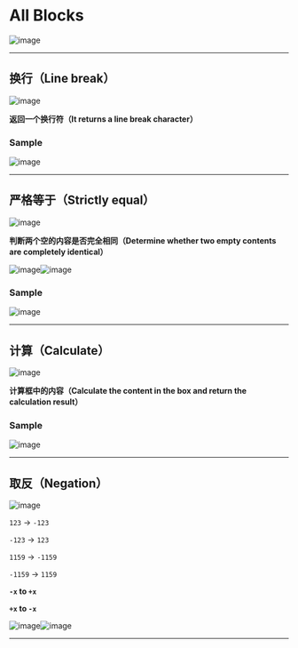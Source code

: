 # All Blocks
![image](https://github.com/user-attachments/assets/178ebf65-20b9-4447-8cc4-acb967e04a81)

---

## 换行（Line break）
![image](https://github.com/user-attachments/assets/bbe32d6c-a472-4aed-8bc5-0cadf6e79726)

**返回一个换行符（It returns a line break character）**
### Sample
![image](https://github.com/user-attachments/assets/d5e6867a-db01-4fc1-b204-3ca44286e5e0)

---

## 严格等于（Strictly equal）
![image](https://github.com/user-attachments/assets/6f7ad8d3-c601-4b89-b7fa-a3b74b969b59)

**判断两个空的内容是否完全相同（Determine whether two empty contents are completely identical）**

![image](https://github.com/user-attachments/assets/da64569c-3972-48b9-ab12-3b03c4972165)![image](https://github.com/user-attachments/assets/5135b3ad-5634-41b8-8dc2-f0e768ebef7c)
### Sample
![image](https://github.com/user-attachments/assets/f2716c72-fd6b-4034-a3e4-06d6829dff09)

---

## 计算（Calculate）
![image](https://github.com/user-attachments/assets/ebd692cb-3db2-449b-9044-be872ee9286d)

**计算框中的内容（Calculate the content in the box and return the calculation result）**
### Sample
![image](https://github.com/user-attachments/assets/9b00e6ce-a9bb-41ba-8510-c482a39da408)

---

## 取反（Negation）
![image](https://github.com/user-attachments/assets/0850953f-b3a7-4f25-b63e-d27f3d82f610)

`123` -> `-123`

`-123` -> `123`

`1159` -> `-1159`

`-1159` -> `1159`

**`-x` to `+x`**

**`+x` to `-x`**

![image](https://github.com/user-attachments/assets/9a1657d5-c34a-4ff9-b124-afff5a35a65a)![image](https://github.com/user-attachments/assets/d313ef9c-635b-48f4-9065-b799d758e69c)

---

